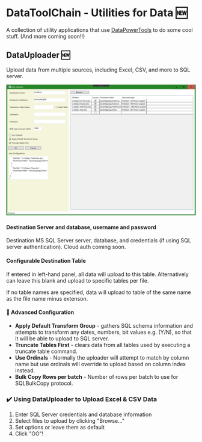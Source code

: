 ﻿# DataToolChain - Utilities for Data 🆕
A collection of utility applications that use [DataPowerTools](https://github.com/nh43de/DataPowerTools) to do some cool stuff. (And more coming soon!!)


## DataUploader 🆕

Upload data from multiple sources, including Excel, CSV, and more to SQL server.

![Home Page](assets/home-page.png)

#### Destination Server and database, username and password

Destination MS SQL Server server, database, and credentials (if using SQL server authentication). Cloud auth coming soon.

#### Configurable Destination Table

If entered in left-hand panel, all data will upload to this table. Alternatively can leave this blank and upload to specific tables per file.

If no table names are specified, data will upload to table of the same name as the file name minus extenson.

#### 🔢 Advanced Configuration

- **Apply Default Transform Group** - gathers SQL schema information and attempts to transform any dates, numbers, bit values e.g. (Y/N), so that it will be able to upload to SQL server.
- **Truncate Tables First** - clears data from all tables used by executing a truncate table command.
- **Use Ordinals** - Normally the uploader will attempt to match by column name but use ordinals will override to upload based on column index instead.
- **Bulk Copy Rows per batch** - Number of rows per batch to use for SQLBulkCopy protocol.

### ✔️ Using DataUploader to Upload Excel & CSV Data

1. Enter SQL Server credentials and database information
2. Select files to upload by clicking "Browse..."
3. Set options or leave them as default
4. Click "GO"!

